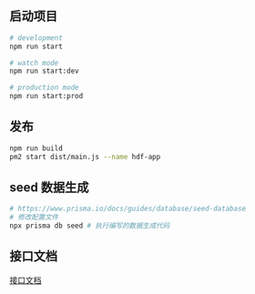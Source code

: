 ## 启动项目

```bash
# development
npm run start

# watch mode
npm run start:dev

# production mode
npm run start:prod
```

## 发布

```bash
npm run build
pm2 start dist/main.js --name hdf-app
```

## seed 数据生成

```bash
# https://www.prisma.io/docs/guides/database/seed-database
# 修改配置文件
npx prisma db seed # 执行编写的数据生成代码
```

## 接口文档

[接口文档](http://localhost:3000/docs)
